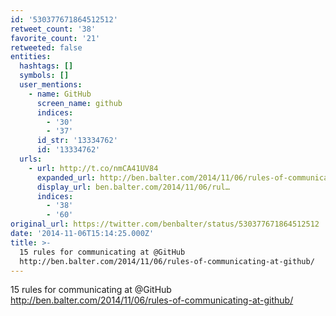 ```yaml
---
id: '530377671864512512'
retweet_count: '38'
favorite_count: '21'
retweeted: false
entities:
  hashtags: []
  symbols: []
  user_mentions:
    - name: GitHub
      screen_name: github
      indices:
        - '30'
        - '37'
      id_str: '13334762'
      id: '13334762'
  urls:
    - url: http://t.co/nmCA41UV84
      expanded_url: http://ben.balter.com/2014/11/06/rules-of-communicating-at-github/
      display_url: ben.balter.com/2014/11/06/rul…
      indices:
        - '38'
        - '60'
original_url: https://twitter.com/benbalter/status/530377671864512512
date: '2014-11-06T15:14:25.000Z'
title: >-
  15 rules for communicating at @GitHub
  http://ben.balter.com/2014/11/06/rules-of-communicating-at-github/
---
```


15 rules for communicating at @GitHub http://ben.balter.com/2014/11/06/rules-of-communicating-at-github/